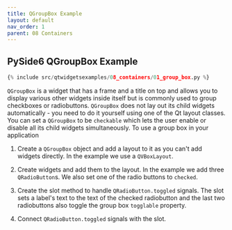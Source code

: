 ```yaml
---
title: QGroupBox Example
layout: default
nav_order: 1
parent: 08 Containers
---
```


## PySide6 QGroupBox Example

```python
{% include src/qtwidgetsexamples/08_containers/01_group_box.py %}
```

`QGroupBox` is a widget that has a frame and a title on top and allows you to display various other widgets inside itself but is commonly used to group checkboxes or radiobuttons. `QGroupBox` does not lay out its child widgets automatically - you need to do it yourself using one of the Qt layout classes. You can set a `QGroupBox` to be `checkable` which lets the user enable or disable all its child widgets simultaneously. To use a group box in your application

1. Create a `QGroupBox` object and add a layout to it as you can't add widgets directly. In the example we use a `QVBoxLayout`.

2. Create widgets and add them to the layout. In the example we add three `QRadioButton`s. We also set one of the radio buttons to `checked`.

3. Create the slot method to handle `QRadioButton.toggled` signals. The slot sets a label's text to the text of the checked radiobutton and the last two radiobuttons also toggle the group box `togglable` property.

4. Connect `QRadioButton.toggled` signals with the slot.